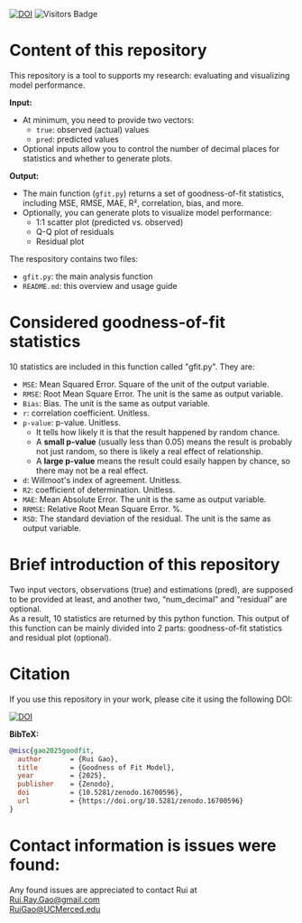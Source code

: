 [![DOI](https://zenodo.org/badge/290397319.svg)](https://doi.org/10.5281/zenodo.15871863)
![Visitors Badge](https://visitor-badge.laobi.icu/badge?page_id=RuiGao9.GoodnessOfFitModel)<br>

# Content of this repository
This repository is a tool to supports my research: evaluating and visualizing model performance.

**Input:**
- At minimum, you need to provide two vectors:
  - `true`: observed (actual) values
  - `pred`: predicted values
- Optional inputs allow you to control the number of decimal places for statistics and whether to generate plots.

**Output:**
- The main function (`gfit.py`) returns a set of goodness-of-fit statistics, including MSE, RMSE, MAE, R², correlation, bias, and more.
- Optionally, you can generate plots to visualize model performance:
  - 1:1 scatter plot (predicted vs. observed)
  - Q-Q plot of residuals
  - Residual plot

The respository contains two files:
- `gfit.py`: the main analysis function
- `README.md`: this overview and usage guide

# Considered goodness-of-fit statistics
10 statistics are included in this function called "gfit.py". They are:<br>
- `MSE`: Mean Squared Error. Square of the unit of the output variable.<br>
- `RMSE`: Root Mean Square Error. The unit is the same as output variable.<br>
- `Bias`: Bias. The unit is the same as output variable.<br>
- `r`: correlation coefficient. Unitless.<br>
- `p-value`: p-value. Unitless.<br>
  - It tells how likely it is that the result happened by random chance.
  - A **small p-value** (usually less than 0.05) means the result is probably not just random, so there is likely a real effect of relationship.
  - A **large p-value** means the result could esaily happen by chance, so there may not be a real effect.
- `d`: Willmoot\'s index of agreement. Unitless.<br>
- `R2`: coefficient of determination. Unitless.<br>
- `MAE`: Mean Absolute Error. The unit is the same as output variable.<br>
- `RRMSE`: Relative Root Mean Square Error. %.<br>
- `RSD`: The standard deviation of the residual. The unit is the same as output variable.<br>

# Brief introduction of this repository
Two input vectors, observations (true) and estimations (pred), are supposed to be provided at least, and another two, “num_decimal” and “residual” are optional.<br> 
As a result, 10 statistics are returned by this python function. This output of this function can be mainly divided into 2 parts: goodness-of-fit statistics and residual plot (optional).

# Citation
If you use this repository in your work, please cite it using the following DOI:

[![DOI](https://zenodo.org/badge/DOI/10.5281/zenodo.16700596.svg)](https://doi.org/10.5281/zenodo.16700596)

**BibTeX:**
```bibtex
@misc{gao2025goodfit,
  author       = {Rui Gao},
  title        = {Goodness of Fit Model},
  year         = {2025},
  publisher    = {Zenodo},
  doi          = {10.5281/zenodo.16700596},
  url          = {https://doi.org/10.5281/zenodo.16700596}
}
```

# Contact information is issues were found:
Any found issues are appreciated to contact Rui at<br> 
Rui.Ray.Gao@gmail.com <br>
RuiGao@UCMerced.edu
